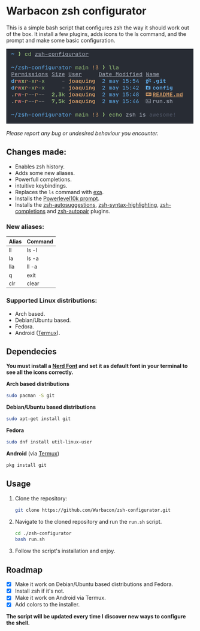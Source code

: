 # Warbacon zsh configurator

This is a simple bash script that configures zsh the way it should work out of the box. It install a few plugins, adds icons to
the ls command, and the prompt and make some basic configuration.

![example](images/example.png)

*Please report any bug or undesired behaviour you encounter.*

## Changes made:

- Enables zsh history.
- Adds some new aliases.
- Powerfull completions.
- intuitive keybindings.
- Replaces the `ls` command with [exa](https://github.com/ogham/exa).
- Installs the [Powerlevel10k prompt](https://github.com/romkatv/powerlevel10k).
- Installs the [zsh-autosuggestions](https://github.com/zsh-users/zsh-autosuggestions), [zsh-syntax-highlighting](https://github.com/zsh-users/zsh-syntax-highlighting), [zsh-completions](https://github.com/zsh-users/zsh-completions) and [zsh-autopair](https://github.com/hlissner/zsh-autopair) plugins.

### New aliases:

| Alias | Command                      |
| ----- | -----------------------------|
| ll    | ls -l                        |
| la    | ls -a                        |
| lla   | ll -a                        |
| q     | exit                         |
| clr   | clear                        |

### Supported Linux distributions:

- Arch based.
- Debian/Ubuntu based.
- Fedora.
- Android ([Termux](https://termux.com/)).

## Dependecies

**You must install a [Nerd Font](https://www.nerdfonts.com/font-downloads) and set it as default font in your terminal to see all the icons correctly.**

**Arch based distributions**

```sh
sudo pacman -S git
```

**Debian/Ubuntu based distributions**

```sh
sudo apt-get install git
```

**Fedora**

```sh
sudo dnf install util-linux-user
```

**Android** (via [Termux](https://termux.com/))

```sh
pkg install git
```

## Usage

1. Clone the repository:
   
   ```sh
   git clone https://github.com/Warbacon/zsh-configurator.git
   ```

2. Navigate to the cloned repository and run the `run.sh` script.
   
   ```sh
   cd ./zsh-configurator
   bash run.sh
   ```

3. Follow the script's installation and enjoy.

## Roadmap

- [x] Make it work on Debian/Ubuntu based distributions and Fedora.
- [x] Install zsh if it's not.
- [x] Make it work on Android via Termux.
- [x] Add colors to the installer.

**The script will be updated every time I discover new ways to configure the shell.**
